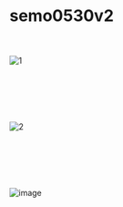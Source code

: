 # semo0530v2

<br><br>
![1](https://user-images.githubusercontent.com/116481825/217507291-692f3242-d398-435d-9bc3-8856dd78a71f.jpg)
<br><br><br><br><br><br>

![2](https://user-images.githubusercontent.com/116481825/217507310-4e7b9aa2-d46d-4804-a2ba-99531a377f33.jpg)
<br><br><br><br><br><br>

![image](https://user-images.githubusercontent.com/116481825/217506083-742f87d5-482d-4dda-81f6-ed7a6faaa07d.png)
